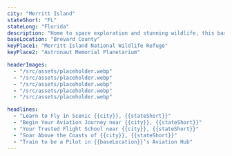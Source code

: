 ```yaml
---
city: "Merritt Island"
stateShort: "FL"
stateLong: "Florida"
description: "Home to space exploration and stunning wildlife, this barrier island blends technology and nature."
baseLocation: "Brevard County"
keyPlace1: "Merritt Island National Wildlife Refuge"
keyPlace2: "Astronaut Memorial Planetarium"

headerImages:
  - "/src/assets/placeholder.webp"
  - "/src/assets/placeholder.webp"
  - "/src/assets/placeholder.webp"
  - "/src/assets/placeholder.webp"
  - "/src/assets/placeholder.webp"

headlines:
  - "Learn to Fly in Scenic {{city}}, {{stateShort}}"
  - "Begin Your Aviation Journey near {{city}}, {{stateShort}}"
  - "Your Trusted Flight School near {{city}}, {{stateShort}}"
  - "Soar Above the Coasts of {{city}}, {{stateShort}}"
  - "Train to be a Pilot in {{baseLocation}}’s Aviation Hub"
---
```


